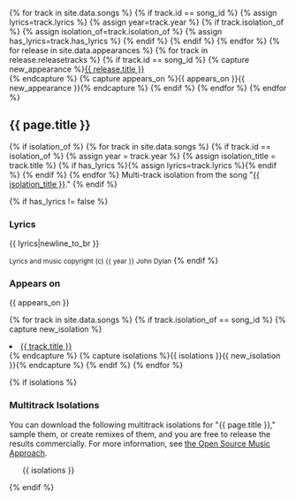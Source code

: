 {% for track in site.data.songs %}
	{% if track.id == song_id %}
		{% assign lyrics=track.lyrics %}
		{% assign year=track.year %}
		{% if track.isolation_of %}
			{% assign isolation_of=track.isolation_of %}
			{% assign has_lyrics=track.has_lyrics %}
		{% endif %}
	{% endif %}
{% endfor %}
{% for release in site.data.appearances %}
  {% for track in release.releasetracks %}
    {% if track.id == song_id %}
	  {% capture new_appearance %}<a href="/discography/{{ release.id }}">{{ release.title }}</a><br/>{% endcapture %}
	  {% capture appears_on %}{{ appears_on }}{{ new_appearance }}{% endcapture %}
    {% endif %}
  {% endfor %}
{% endfor %}

## {{ page.title }}

{% if isolation_of %}
	{% for track in site.data.songs %}
	  {% if track.id == isolation_of %}
	    {% assign year = track.year %}
		{% assign isolation_title = track.title %}
		{% if has_lyrics %}{% assign lyrics=track.lyrics %}{% endif %}
	  {% endif %}
	{% endfor %}
Multi-track isolation from the song "<a href="/discography/{{ isolation_of }}">{{ isolation_title }}</a>."
{% endif %}

{% if has_lyrics != false %}
### Lyrics

{{ lyrics|newline_to_br }}

<span style="font-size:12px">Lyrics and music copyright (c) {{ year }} John Dylan</span>
{% endif %}

### Appears on

{{ appears_on }}

{% for track in site.data.songs %}
  {% if track.isolation_of == song_id %}
    {% capture new_isolation %}<li><a href="/discography/{{ track.id }}">{{ track.title }}</a></li>{% endcapture %}
	{% capture isolations %}{{ isolations }}{{ new_isolation }}{% endcapture %}
  {% endif %}
{% endfor %}

{% if isolations %}

### Multitrack Isolations

You can download the following multitrack isolations for "{{ page.title }}," sample them, or create remixes
of them, and you are free to release the results commercially. For more information, see
[the Open Source Music Approach](/opensource/).

<ul>
{{ isolations }}
</ul>

{% endif %}
